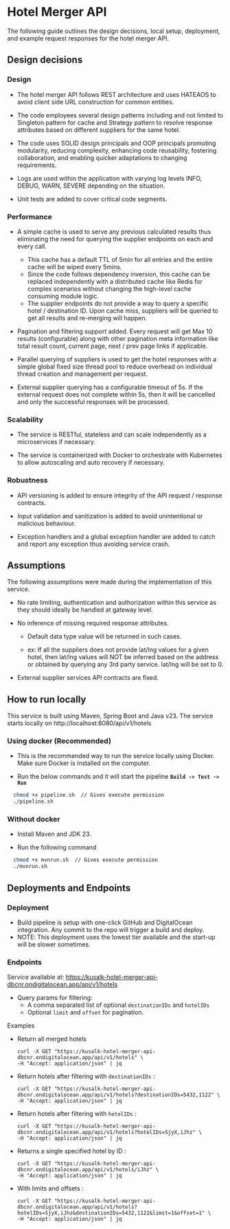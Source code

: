 # Hotel Merger API

The following guide outlines the design decisions, local setup, deployment, and example request responses for the hotel
merger API.

## Design decisions

### Design

* The hotel merger API follows REST architecture and uses HATEAOS to avoid client side URL construction for common
  entities.


* The code employees several design patterns including and not limited to Singleton pattern for cache and Strategy
  pattern to resolve response attributes based on different suppliers for the same hotel.


* The code uses SOLID design principals and OOP principals promoting modularity, reducing complexity, enhancing code
  reusability, fostering collaboration, and enabling quicker adaptations to changing requirements.


* Logs are used within the application with varying log levels INFO, DEBUG, WARN, SEVERE depending on the situation.


* Unit tests are added to cover critical code segments.

### Performance

* A simple cache is used to serve any previous calculated results thus eliminating the need for querying the supplier
  endpoints on each and every call.
    * This cache has a default TTL of 5min for all entries and the entire cache will be wiped every 5mins.
    * Since the code follows dependency inversion, this cache can be replaced independently with a distributed cache
      like Redis for complex scenarios without changing the high-level cache consuming module logic.
    * The supplier endpoints do not provide a way to query a specific hotel / destination ID. Upon cache miss, suppliers will be queried to get all results and re-merging will happen.


* Pagination and filtering support added. Every request will get Max 10 results (configurable) along with other
  pagination meta information like total result count, current page, next / prev page links if applicable.


* Parallel querying of suppliers is used to get the hotel responses with a simple global fixed size thread pool to reduce
  overhead on individual thread creation and management per request.


* External supplier querying has a configurable timeout of 5s. If the external request does not complete within 5s, then it will be cancelled and only the successful responses will be processed.

### Scalability

* The service is RESTful, stateless and can scale independently as a microservices if necessary.


* The service is containerized with Docker to orchestrate with Kubernetes to allow autoscaling and auto recovery if necessary.

### Robustness

* API versioning is added to ensure integrity of the API request / response contracts.


* Input validation and sanitization is added to avoid unintentional or malicious behaviour.


* Exception handlers and a global exception handler are added to catch and report any exception thus avoiding service crash.

## Assumptions

The following assumptions were made during the implementation of this service.

* No rate limiting, authentication and authorization within this service as they should ideally be handled at gateway level.


* No inference of missing required response attributes. 
  * Default data type value will be returned in such cases.

  * ex: If all the suppliers does not provide lat/lng values for a given hotel, then lat/lng values will NOT be inferred based on the address or obtained by querying any 3rd party service. lat/lng will be set to 0.


* External supplier services API contracts are fixed.

## How to run locally

This service is built using Maven, Spring Boot and Java v23. The service starts locally on http://localhost:8080/api/v1/hotels

### Using docker (Recommended)

* This is the recommended way to run the service locally using Docker. Make sure Docker is installed on the computer.


* Run the below commands and it will start the pipeline **`Build -> Test -> Run`**  

```bash
  chmod +x pipeline.sh  // Gives execute permission
  ./pipeline.sh
```

### Without docker

* Install Maven and JDK 23. 


* Run the following command

```bash
  chmod +x mvnrun.sh  // Gives execute permission
  ./mvnrun.sh
```

## Deployments and Endpoints

### Deployment
* Build pipeline is setup with one-click GitHub and DigitalOcean integration. Any commit to the repo will trigger a build and deploy. 
* NOTE: This deployment uses the lowest tier available and the start-up will be slower sometimes.

### Endpoints

Service available at: https://kusalk-hotel-merger-api-dbcnr.ondigitalocean.app/api/v1/hotels

* Query params for filtering: 
  * A comma separated list of optional `destinationIDs` and `hotelIDs`
  * Optional `limit` and `offset` for pagination.

Examples

* Return all merged hotels
  ```
  curl -X GET "https://kusalk-hotel-merger-api-dbcnr.ondigitalocean.app/api/v1/hotels" \
  -H "Accept: application/json" | jq
  ```
* Return hotels after filtering with `destinationIDs` : 
  ```
  curl -X GET "https://kusalk-hotel-merger-api-dbcnr.ondigitalocean.app/api/v1/hotels?destinationIDs=5432,1122" \
  -H "Accept: application/json" | jq
  ```
* Return hotels after filtering with `hotelIDs` : 
  ```
  curl -X GET "https://kusalk-hotel-merger-api-dbcnr.ondigitalocean.app/api/v1/hotels?hotelIDs=SjyX,iJhz" \
  -H "Accept: application/json" | jq
  ```
* Returns a single specified hotel by ID :
  ```
  curl -X GET "https://kusalk-hotel-merger-api-dbcnr.ondigitalocean.app/api/v1/hotels/iJhz" \
  -H "Accept: application/json" | jq
  ```
* With limits and offsets : 
  ```
  curl -X GET "https://kusalk-hotel-merger-api-dbcnr.ondigitalocean.app/api/v1/hotels?hotelIDs=SjyX,iJhz&destinationIDs=5432,1122&limit=1&offset=1" \
  -H "Accept: application/json" | jq
  ```